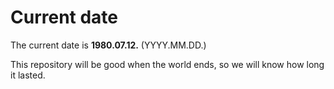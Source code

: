 # Current date

The current date is **1980.07.12.** (YYYY.MM.DD.)

This repository will be good when the world ends, so we will know how long it lasted.